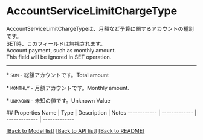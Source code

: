 # AccountServiceLimitChargeType

<div lang=\"ja\">AccountServiceLimitChargeTypeは、月額など予算に関するアカウントの種別です。<br> SET時、このフィールドは無視されます。</div> <div lang=\"en\">Account payment, such as monthly amount.<br> This field will be ignored in SET operation.</div> <hr> <p>* <code>SUM</code> - <span lang=\"ja\">総額アカウントです。</span><span lang=\"en\">Total amount</span></p> <p>* <code>MONTHLY</code> - <span lang=\"ja\">月額アカウントです。</span><span lang=\"en\">Monthly amount.</span></p> <p>* <code>UNKNOWN</code> - <span lang=\"ja\">未知の値です。</span><span lang=\"en\">Unknown Value</span></p> 
## Properties
Name | Type | Description | Notes
------------ | ------------- | ------------- | -------------

[[Back to Model list]](../README.md#documentation-for-models) [[Back to API list]](../README.md#documentation-for-api-endpoints) [[Back to README]](../README.md)


